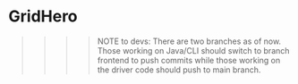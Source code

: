 # GridHero
 
>>>>NOTE to devs: There are two branches as of now. Those working on Java/CLI should switch to branch frontend to push commits while those working on the driver code should push to main branch.

